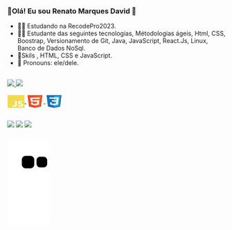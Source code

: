 ### 🤖Olá! Eu sou Renato Marques David 🤖



- 👨‍🎓 Estudando na RecodePro2023.
- 👨‍🎓 Estudante das seguintes tecnologias, Métodologias ágeis, Html, CSS, Boostrap, Versionamento de Git, Java, JavaScript, React.Js, Linux, Banco de Dados NoSql.
- 🌱Skils , HTML, CSS e JavaScript.
- 🤖 Pronouns: ele/dele.
##
<div>
  <a href="https://github.com/renatodavid">
  <img height="180em" src="https://github-readme-stats.vercel.app/api?username=renatodavid&show_icons=true&theme=dracula&include_all_commits=true&count_private=true"/>
  <img height="180em" src="https://github-readme-stats.vercel.app/api/top-langs/?username=renatodavid&layout=compact&langs_count=16&theme=dracula"/>
</div>
    
<div style="display: inline_block"><br>
  <img align="center" alt="Rafa-Js" height="30" width="40" src="https://raw.githubusercontent.com/devicons/devicon/master/icons/javascript/javascript-plain.svg">
  <img align="center" alt="Rafa-HTML" height="30" width="40" src="https://raw.githubusercontent.com/devicons/devicon/master/icons/html5/html5-original.svg">
  <img align="center" alt="Rafa-CSS" height="30" width="40" src="https://raw.githubusercontent.com/devicons/devicon/master/icons/css3/css3-original.svg">
 
  
 
</div>
  
##
 
<div> 
  <a href="https://instagram.com/eu.renatomarques" target="_blank"><img src="https://img.shields.io/badge/-Instagram-%23E4405F?style=for-the-badge&logo=instagram&logoColor=white" target="_blank"></a>
  <a href="https://www.linkedin.com/in/RenatoMarquesDavid" target="_blank"><img src="https://img.shields.io/badge/-LinkedIn-%230077B5?style=for-the-badge&logo=linkedin&logoColor=white" target="_blank"></a> 
  <a href="https://wa.me/5521987051725" target="_blank"><img src="https://img.shields.io/badge/WhatsApp-25D366?style=for-the-badge&logo=whatsapp&logoColor=white" target="_blank"></a>
  
##
 

   ![Snake animation](https://github.com/rafaballerini/rafaballerini/blob/output/github-contribution-grid-snake.svg)
</div>
